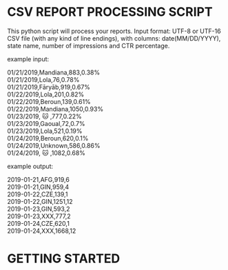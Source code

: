 # CSV REPORT PROCESSING SCRIPT
This python script will process your reports.
Input format: UTF-8 or UTF-16 CSV file (with any kind of line endings), with columns: date(MM/DD/YYYY), state name, number of impressions and CTR percentage.

example input:

01/21/2019,Mandiana,883,0.38%  
01/21/2019,Lola,76,0.78%  
01/21/2019,Fāryāb,919,0.67%  
01/22/2019,Lola,201,0.82%  
01/22/2019,Beroun,139,0.61%  
01/22/2019,Mandiana,1050,0.93%  
01/23/2019, 🐱 ,777,0.22%  
01/23/2019,Gaoual,72,0.7%  
01/23/2019,Lola,521,0.19%  
01/24/2019,Beroun,620,0.1%  
01/24/2019,Unknown,586,0.86%  
01/24/2019, 🐱 ,1082,0.68%  

example output:  

2019-01-21,AFG,919,6  
2019-01-21,GIN,959,4  
2019-01-22,CZE,139,1  
2019-01-22,GIN,1251,12  
2019-01-23,GIN,593,2  
2019-01-23,XXX,777,2  
2019-01-24,CZE,620,1  
2019-01-24,XXX,1668,12  

# GETTING STARTED
